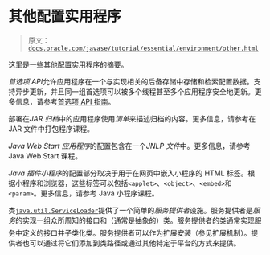 # 其他配置实用程序

> 原文：[`docs.oracle.com/javase/tutorial/essential/environment/other.html`](https://docs.oracle.com/javase/tutorial/essential/environment/other.html)

这里是一些其他配置实用程序的摘要。

*首选项 API*允许应用程序在一个与实现相关的后备存储中存储和检索配置数据。支持异步更新，并且同一组首选项可以被多个线程甚至多个应用程序安全地更新。更多信息，请参考[首选项 API 指南](https://docs.oracle.com/javase/8/docs/technotes/guides/preferences/index.html)。

部署在*JAR 归档*中的应用程序使用*清单*来描述归档的内容。更多信息，请参考在 JAR 文件中打包程序课程。

*Java Web Start 应用程序*的配置包含在一个*JNLP 文件*中。更多信息，请参考 Java Web Start 课程。

*Java 插件小程序*的配置部分取决于用于在网页中嵌入小程序的 HTML 标签。根据小程序和浏览器，这些标签可以包括`<applet>`、`<object>`、`<embed>`和`<param>`。更多信息，请参考 Java 小程序课程。

类[`java.util.ServiceLoader`](https://docs.oracle.com/javase/8/docs/api/java/util/ServiceLoader.html)提供了一个简单的*服务提供者*设施。服务提供者是*服务*的实现一组众所周知的接口和（通常是抽象的）类。服务提供者的类通常实现服务中定义的接口并子类化类。服务提供者可以作为扩展安装（参见扩展机制）。提供者也可以通过将它们添加到类路径或通过其他特定于平台的方式来提供。
